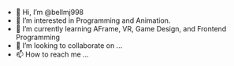 - 👋 Hi, I’m @bellmj998
- 👀 I’m interested in Programming and Animation.
- 🌱 I’m currently learning AFrame, VR, Game Design, and Frontend Programming
- 💞️ I’m looking to collaborate on ...
- 📫 How to reach me ...

<!---
bellmj998/bellmj998 is a ✨ special ✨ repository because its `README.md` (this file) appears on your GitHub profile.
You can click the Preview link to take a look at your changes.
--->
